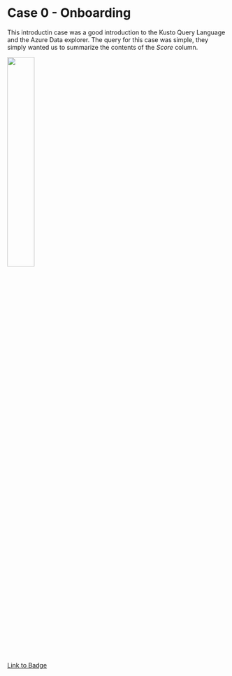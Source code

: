 # Case 0 - Onboarding

This introductin case was a good introduction to the Kusto Query Language and the Azure Data explorer.
The query for this case was simple, they simply wanted us to summarize the contents of the *Score* column.

<img src="https://images.credly.com/size/680x680/images/84201552-025f-4b97-81c4-55be4ba896ff/image.png" width=35% height=35%>

[Link to Badge](https://www.credly.com/earner/earned/badge/52a42eb3-4d35-4702-94bc-9c172f16fd04)
